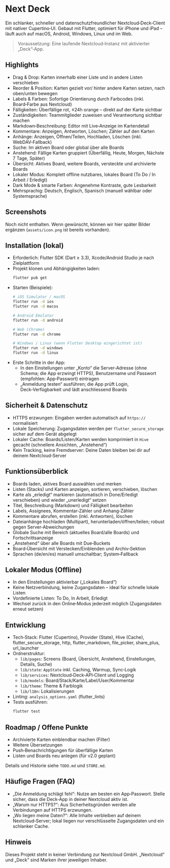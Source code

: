 # Next Deck

Ein schlanker, schneller und datenschutzfreundlicher Nextcloud‑Deck‑Client mit nativer Cupertino‑UI. Gebaut mit Flutter, optimiert für iPhone und iPad – läuft auch auf macOS, Android, Windows, Linux und im Web.

> Voraussetzung: Eine laufende Nextcloud‑Instanz mit aktivierter „Deck“‑App.


## Highlights

- Drag & Drop: Karten innerhalb einer Liste und in andere Listen verschieben
- Reorder & Position: Karten gezielt vor/ hinter andere Karten setzen, nach oben/unten bewegen
- Labels & Farben: Sofortige Orientierung durch Farbcodes (inkl. Board‑Farbe aus Nextcloud)
- Fälligkeiten: Überfällige rot, ≤24h orange – direkt auf der Karte sichtbar
- Zuständigkeiten: Teammitglieder zuweisen und Verantwortung sichtbar machen
- Markdown‑Beschreibung: Editor mit Live‑Anzeige im Kartendetail
- Kommentare: Anzeigen, Antworten, Löschen; Zähler auf den Karten
- Anhänge: Anzeigen, Öffnen/Teilen, Hochladen, Löschen (inkl. WebDAV‑Fallback)
- Suche: Im aktiven Board oder global über alle Boards
- Anstehend: Fällige Karten gruppiert (Überfällig, Heute, Morgen, Nächste 7 Tage, Später)
- Übersicht: Aktives Board, weitere Boards, versteckte und archivierte Boards
- Lokaler Modus: Komplett offline nutzbares, lokales Board (To Do / In Arbeit / Erledigt)
- Dark Mode & smarte Farben: Angenehme Kontraste, gute Lesbarkeit
- Mehrsprachig: Deutsch, Englisch, Spanisch (manuell wählbar oder Systemsprache)


## Screenshots

Noch nicht enthalten. Wenn gewünscht, können wir hier später Bilder ergänzen (`assets/icon.png` ist bereits vorhanden).


## Installation (lokal)

- Erforderlich: Flutter SDK (Dart ≥ 3.3), Xcode/Android Studio je nach Zielplattform
- Projekt klonen und Abhängigkeiten laden:
  ```bash
  flutter pub get
  ```
- Starten (Beispiele):
  ```bash
  # iOS Simulator / macOS
  flutter run -d ios
  flutter run -d macos

  # Android Emulator
  flutter run -d android

  # Web (Chrome)
  flutter run -d chrome

  # Windows / Linux (wenn Flutter Desktop eingerichtet ist)
  flutter run -d windows
  flutter run -d linux
  ```
- Erste Schritte in der App:
  - In den Einstellungen unter „Konto“ die Server‑Adresse (ohne Schema; die App erzwingt HTTPS), Benutzername und Passwort (empfohlen: App‑Passwort) eintragen
  - „Anmeldung testen“ ausführen; die App prüft Login, Deck‑Verfügbarkeit und lädt anschliessend Boards


## Sicherheit & Datenschutz

- HTTPS erzwungen: Eingaben werden automatisch auf `https://` normalisiert
- Lokale Speicherung: Zugangsdaten werden per `flutter_secure_storage` sicher auf dem Gerät abgelegt
- Lokaler Cache: Boards/Listen/Karten werden komprimiert in `Hive` gecacht (schnellere Ansichten, „Anstehend“)
- Kein Tracking, keine Fremdserver: Deine Daten bleiben bei dir auf deinem Nextcloud‑Server


## Funktionsüberblick

- Boards laden, aktives Board auswählen und merken
- Listen (Stacks) und Karten anzeigen, sortieren, verschieben, löschen
- Karte als „erledigt“ markieren (automatisch in Done/Erledigt verschieben) und wieder „unerledigt“ setzen
- Titel, Beschreibung (Markdown) und Fälligkeit bearbeiten
- Labels, Assignees, Kommentar‑Zähler und Anhang‑Zähler
- Kommentare abrufen, erstellen (inkl. Antworten), löschen
- Dateianhänge hochladen (Multipart), herunterladen/öffnen/teilen; robust gegen Server‑Abweichungen
- Globale Suche mit Bereich (aktuelles Board/alle Boards) und Fortschrittsanzeige
- „Anstehend“ über alle Boards mit Due‑Buckets
- Board‑Übersicht mit Verstecken/Einblenden und Archiv‑Sektion
- Sprachen (de/en/es) manuell umschaltbar; System‑Fallback


## Lokaler Modus (Offline)

- In den Einstellungen aktivierbar („Lokales Board“)
- Keine Netzverbindung, keine Zugangsdaten – ideal für schnelle lokale Listen
- Vordefinierte Listen: To Do, In Arbeit, Erledigt
- Wechsel zurück in den Online‑Modus jederzeit möglich (Zugangsdaten erneut setzen)


## Entwicklung

- Tech‑Stack: Flutter (Cupertino), Provider (State), Hive (Cache), flutter_secure_storage, http, flutter_markdown, file_picker, share_plus, url_launcher
- Ordnerstruktur:
  - `lib/pages`: Screens (Board, Übersicht, Anstehend, Einstellungen, Details, Suche)
  - `lib/state`: `AppState` inkl. Caching, Warmup, Sync‑Logik
  - `lib/services`: Nextcloud‑Deck‑API‑Client und Logging
  - `lib/models`: Board/Stack/Karte/Label/User/Kommentar
  - `lib/theme`: Theme & Farblogik
  - `lib/l10n`: Lokalisierungen
- Linting: `analysis_options.yaml` (flutter_lints)
- Tests ausführen:
  ```bash
  flutter test
  ```


## Roadmap / Offene Punkte

- Archivierte Karten einblendbar machen (Filter)
- Weitere Übersetzungen
- Push‑Benachrichtigungen für überfällige Karten
- Listen und Boards neu anlegen (für v2.0 geplant)

Details und Historie siehe `TODO.md` und `STORE.md`.


## Häufige Fragen (FAQ)

- „Die Anmeldung schlägt fehl“: Nutze am besten ein App‑Passwort. Stelle sicher, dass die Deck‑App in deiner Nextcloud aktiv ist.
- „Warum nur HTTPS?“: Aus Sicherheitsgründen werden alle Verbindungen auf HTTPS erzwungen.
- „Wo liegen meine Daten?“: Alle Inhalte verbleiben auf deinem Nextcloud‑Server; lokal liegen nur verschlüsselte Zugangsdaten und ein schlanker Cache.


## Hinweis

Dieses Projekt steht in keiner Verbindung zur Nextcloud GmbH. „Nextcloud“ und „Deck“ sind Marken ihrer jeweiligen Inhaber.

